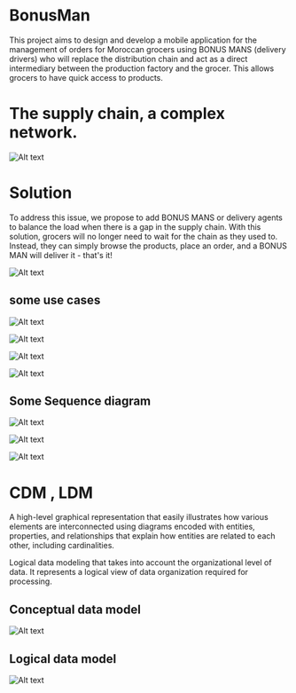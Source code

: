 # BonusMan

This project aims to design and develop a mobile application for the management of orders for Moroccan grocers using BONUS MANS (delivery drivers) who will replace the distribution chain and act as a direct intermediary between the production factory and the grocer. This allows grocers to have quick access to products.

# The supply chain, a complex network.

![Alt text](readmeFiles/readmeFiles/image.png)

# Solution

To address this issue, we propose to add BONUS MANS or delivery agents to balance the load when there is a gap in the supply chain. With this solution, grocers will no longer need to wait for the chain as they used to. Instead, they can simply browse the products, place an order, and a BONUS MAN will deliver it - that's it!

![Alt text](readmeFiles/image-1.png)

## some use cases

![Alt text](readmeFiles/image-2.png)

![Alt text](readmeFiles/image-3.png)

![Alt text](readmeFiles/image-4.png)

![Alt text](readmeFiles/image-5.png)

## Some Sequence diagram

![Alt text](readmeFiles/image-6.png)

![Alt text](readmeFiles/image-7.png)

![Alt text](readmeFiles/image-8.png)

# CDM , LDM

A high-level graphical representation that easily illustrates how various elements are interconnected using diagrams encoded with entities, properties, and relationships that explain how entities are related to each other, including cardinalities.

Logical data modeling that takes into account the organizational level of data. It represents a logical view of data organization required for processing.

## Conceptual data model

![Alt text](image-9.png)

## Logical data model

![Alt text](image-10.png)